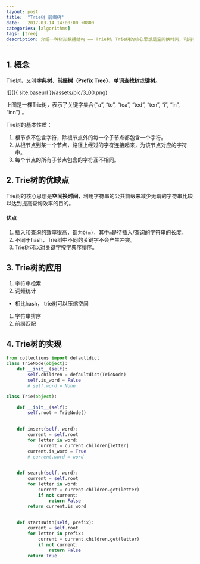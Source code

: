 ```yaml
---
layout: post
title:  "Trie树 前缀树"
date:   2017-03-14 14:00:00 +0800
categories: [algorithms]
tags: [tree]
description: 介绍一种树形数据结构 —— Trie树。Trie树的核心思想是空间换时间，利用字符串的公共前缀来减少无谓的字符串比较以达到提高查询效率的目的。
---
```


## 1. 概念

Trie树，又叫**字典树**、**前缀树（Prefix Tree）**、**单词查找树**或**键树**。

![]({{ site.baseurl }}/assets/pic/3_00.png)

上图是一棵Trie树，表示了关键字集合{“a”, “to”, “tea”, “ted”, “ten”, “i”, “in”, “inn”} 。

Trie树的基本性质：

1. 根节点不包含字符，除根节点外的每一个子节点都包含一个字符。
1. 从根节点到某一个节点，路径上经过的字符连接起来，为该节点对应的字符串。
1. 每个节点的所有子节点包含的字符互不相同。

## 2. Trie树的优缺点

Trie树的核心思想是**空间换时间**，利用字符串的公共前缀来减少无谓的字符串比较以达到提高查询效率的目的。

#### 优点
1. 插入和查询的效率很高，都为`O(m)`，其中`m`是待插入/查询的字符串的长度。
1. 不同于hash，Trie树中不同的关键字不会产生冲突。
1. Trie树可以对关键字按字典序排序。

## 3. Trie树的应用

1. 字符串检索
1. 词频统计
- 相比hash， trie树可以压缩空间
1. 字符串排序
1. 前缀匹配

## 4. Trie树的实现

~~~python
from collections import defaultdict
class TrieNode(object):
    def __init__(self):
        self.children = defaultdict(TrieNode)
        self.is_word = False
        # self.word = None

class Trie(object):

    def __init__(self):
        self.root = TrieNode()
        

    def insert(self, word):
        current = self.root
        for letter in word:
            current = current.children[letter]
        current.is_word = True
        # current.word = word
        

    def search(self, word):
        current = self.root
        for letter in word:
            current = current.children.get(letter)
            if not current:
                return False
        return current.is_word
        

    def startsWith(self, prefix):
        current = self.root
        for letter in prefix:
            current = current.children.get(letter)
            if not current:
                return False
        return True
~~~















